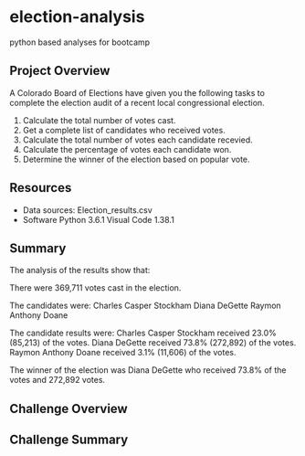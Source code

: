 # election-analysis
python based analyses for bootcamp

## Project Overview
A Colorado Board of Elections have given you the following tasks to complete the election audit of a recent local congressional election.

1. Calculate the total number of votes cast. 
2. Get a complete list of candidates who received votes.
3. Calculate the total number of votes each candidate recevied.
4. Calculate the percentage of votes each candidate won. 
5. Determine the winner of the election based on popular vote.

## Resources
- Data sources: Election_results.csv
- Software Python 3.6.1 Visual Code 1.38.1 

## Summary

The analysis of the results show that: 

There were 369,711 votes cast in the election. 

The candidates were: 
Charles Casper Stockham
Diana DeGette
Raymon Anthony Doane

The candidate results were: 
Charles Casper Stockham received 23.0% (85,213) of the votes.
Diana DeGette received 73.8% (272,892) of the votes.
Raymon Anthony Doane received 3.1% (11,606) of the votes.

The winner of the election was Diana DeGette who received 73.8% of the votes and 272,892 votes. 

## Challenge Overview

## Challenge Summary
